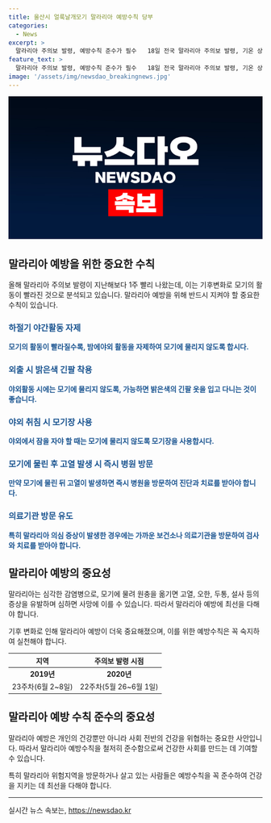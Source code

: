 ```yaml
---
title: 울산시 얼룩날개모기 말라리아 예방수칙 당부
categories:
  - News
excerpt: >
  말라리아 주의보 발령, 예방수칙 준수가 필수   18일 전국 말라리아 주의보 발령, 기온 상승으로 모기 활동 빨라져. 말라리아 원충을 매개하는 얼룩날개모기에 물리면 고열, 오한 등 증상 유발. 하절기 야외활동 자제, 밝은색 긴팔 착용, 모기장 사용 등 예방수칙 철저히 지켜야 함. 특히 위험지역 방문자는 의료기관에서 검사 받을 것을 당부. - 모기 이미지 출처: []
feature_text: >
  말라리아 주의보 발령, 예방수칙 준수가 필수   18일 전국 말라리아 주의보 발령, 기온 상승으로 모기 활동 빨라져. 말라리아 원충을 매개하는 얼룩날개모기에 물리면 고열, 오한 등 증상 유발. 하절기 야외활동 자제, 밝은색 긴팔 착용, 모기장 사용 등 예방수칙 철저히 지켜야 함. 특히 위험지역 방문자는 의료기관에서 검사 받을 것을 당부. - 모기 이미지 출처: []
image: '/assets/img/newsdao_breakingnews.jpg'
---
```


<p><img src="/assets/img/newsdao_breakingnews.jpg" alt="pcversion 속보" /></p>

<h2 data-ke-size="size26">말라리아 예방을 위한 중요한 수칙</h2>

<p data-ke-size="size16">올해 말라리아 주의보 발령이 지난해보다 1주 빨리 나왔는데, 이는 기후변화로 모기의 활동이 빨라진 것으로 분석되고 있습니다. 말라리아 예방을 위해 반드시 지켜야 할 중요한 수칙이 있습니다.</p>

<h3><b><span style="color: #1a5490;">하절기 야간활동 자제</span></b></h3>

<p data-ke-size="size16"><b><span style="color: #1a5490;">모기의 활동이 빨라질수록, 밤에야외 활동을 자제하여 모기에 물리지 않도록 합시다.</span></b></p>

<h3><b><span style="color: #1a5490;">외출 시 밝은색 긴팔 착용</span></b></h3>

<p data-ke-size="size16"><b><span style="color: #1a5490;">야외활동 시에는 모기에 물리지 않도록, 가능하면 밝은색의 긴팔 옷을 입고 다니는 것이 좋습니다.</span></b></p>

<h3><b><span style="color: #1a5490;">야외 취침 시 모기장 사용</span></b></h3>

<p data-ke-size="size16"><b><span style="color: #1a5490;">야외에서 잠을 자야 할 때는 모기에 물리지 않도록 모기장을 사용합시다.</span></b></p>

<h3><b><span style="color: #1a5490;">모기에 물린 후 고열 발생 시 즉시 병원 방문</span></b></h3>

<p data-ke-size="size16"><b><span style="color: #1a5490;">만약 모기에 물린 뒤 고열이 발생하면 즉시 병원을 방문하여 진단과 치료를 받아야 합니다.</span></b></p>

<h3><b><span style="color: #1a5490;">의료기관 방문 유도</span></b></h3>

<p data-ke-size="size16"><b><span style="color: #1a5490;">특히 말라리아 의심 증상이 발생한 경우에는 가까운 보건소나 의료기관을 방문하여 검사와 치료를 받아야 합니다.</span></b></p>

<h2 data-ke-size="size26">말라리아 예방의 중요성</h2>

<p data-ke-size="size16">말라리아는 심각한 감염병으로, 모기에 물려 원충을 옮기면 고열, 오한, 두통, 설사 등의 증상을 유발하며 심하면 사망에 이를 수 있습니다. 따라서 말라리아 예방에 최선을 다해야 합니다.</p>

<p data-ke-size="size16">기후 변화로 인해 말라리아 예방이 더욱 중요해졌으며, 이를 위한 예방수칙은 꼭 숙지하여 실천해야 합니다.</p>

<table>
    <thead>
        <tr>
            <th scope="col">지역</th>
            <th scope="col">주의보 발령 시점</th>
        </tr>
    </thead>
    <tbody>
        <tr>
            <td style="text-align: center; height: 17px;"><b>2019년</b></td>
            <td style="text-align: center; height: 17px;"><b>2020년</b></td>
        </tr>
        <tr>
            <td style="text-align: center; height: 17px;">23주차(6월 2~8일)</td>
            <td style="text-align: center; height: 17px;">22주차(5월 26~6월 1일)</td>
        </tr>
    </tbody>
</table>

<h2 data-ke-size="size26">말라리아 예방 수칙 준수의 중요성</h2>

<p data-ke-size="size16">말라리아 예방은 개인의 건강뿐만 아니라 사회 전반의 건강을 위협하는 중요한 사안입니다. 따라서 말라리아 예방수칙을 철저히 준수함으로써 건강한 사회를 만드는 데 기여할 수 있습니다.</p>

<p data-ke-size="size16">특히 말라리아 위험지역을 방문하거나 살고 있는 사람들은 예방수칙을 꼭 준수하여 건강을 지키는 데 최선을 다해야 합니다.</p>

<p><hr></p>
실시간 뉴스 속보는, <a href="https://newsdao.kr" rel="dofollow">https://newsdao.kr</a>


